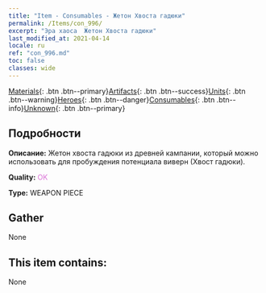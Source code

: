 ```yaml
---
title: "Item - Consumables - Жетон Хвоста гадюки"
permalink: /Items/con_996/
excerpt: "Эра хаоса  Жетон Хвоста гадюки"
last_modified_at: 2021-04-14
locale: ru
ref: "con_996.md"
toc: false
classes: wide
---
```

 [Materials](/ru/Items/){: .btn .btn--primary}[Artifacts](/ru/Items/Artifacts/){: .btn .btn--success}[Units](/ru/Items/Units/){: .btn .btn--warning}[Heroes](/ru/Items/Heroes/){: .btn .btn--danger}[Consumables](/ru/Items/Consumables/){: .btn .btn--info}[Unknown](/ru/Items/Unknown/){: .btn .btn--primary}

## Подробности
 **Описание:** Жетон хвоста гадюки из древней кампании, который можно использовать для пробуждения потенциала виверн (Хвост гадюки).

 **Quality:** <span style="color: #DA70D6">OK</span>

 **Type:** WEAPON PIECE

## Gather

  None

## This item contains:

  None

